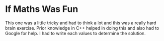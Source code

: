 # If Maths Was Fun

This one was a little tricky and had to think a lot and this was a really hard brain exercise. Prior knowledge in C++ helped in doing this and also had to Google for help. I had to write each values to determine the solution.
